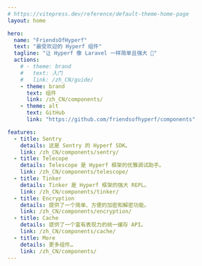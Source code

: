 ```yaml
---
# https://vitepress.dev/reference/default-theme-home-page
layout: home

hero:
  name: "FriendsOfHyperf"
  text: "最受欢迎的 Hyperf 组件"
  tagline: "让 Hyperf 像 Laravel 一样简单且强大 🚀"
  actions:
    # - theme: brand
    #   text: 入门
    #   link: /zh_CN/guide/
    - theme: brand
      text: 组件
      link: /zh_CN/components/
    - theme: alt
      text: GitHub
      link: "https://github.com/friendsofhyperf/components"

features:
  - title: Sentry
    details: 这是 Sentry 的 Hyperf SDK。
    link: /zh_CN/components/sentry/
  - title: Telecope
    details: Telescope 是 Hyperf 框架的优雅调试助手。
    link: /zh_CN/components/telescope/
  - title: Tinker
    details: Tinker 是 Hyperf 框架的强大 REPL。
    link: /zh_CN/components/tinker/
  - title: Encryption
    details: 提供了一个简单、方便的加密和解密功能。
    link: /zh_CN/components/encryption/
  - title: Cache
    details: 提供了一个富有表现力的统一缓存 API。
    link: /zh_CN/components/cache/
  - title: More
    details: 更多组件…
    link: /zh_CN/components/
---
```


